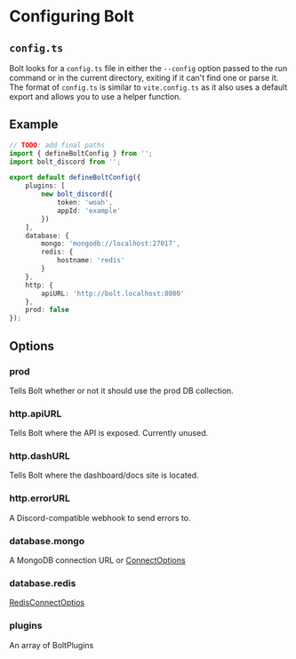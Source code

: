 # Configuring Bolt

## `config.ts`

Bolt looks for a `config.ts` file in either the `--config` option passed to the
run command or in the current directory, exiting if it can't find one or parse
it. The format of `config.ts` is similar to `vite.config.ts` as it also uses a
default export and allows you to use a helper function.

## Example

```ts
// TODO: add final paths
import { defineBoltConfig } from '';
import bolt_discord from '';

export default defineBoltConfig({
	plugins: [
		new bolt_discord({
			token: 'woah',
			appId: 'example'
		})
	],
	database: {
		mongo: 'mongodb://localhost:27017',
		redis: {
			hostname: 'redis'
		}
	},
	http: {
		apiURL: 'http://bolt.localhost:8080'
	},
	prod: false
});
```

## Options

### prod

Tells Bolt whether or not it should use the prod DB collection.

### http.apiURL

Tells Bolt where the API is exposed. Currently unused.

### http.dashURL

Tells Bolt where the dashboard/docs site is located.

### http.errorURL

A Discord-compatible webhook to send errors to.

### database.mongo

A MongoDB connection URL or
[ConnectOptions](https://deno.land/x/mongo@v0.31.2/mod.ts?s=ConnectOptions)

### database.redis

[RedisConnectOptios](https://deno.land/x/redis@v0.29.2/mod.ts?s=RedisConnectOptions)

### plugins

An array of BoltPlugins
